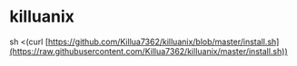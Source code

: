 # killuanix
sh <(curl [https://github.com/Killua7362/killuanix/blob/master/install.sh](https://raw.githubusercontent.com/Killua7362/killuanix/master/install.sh))
